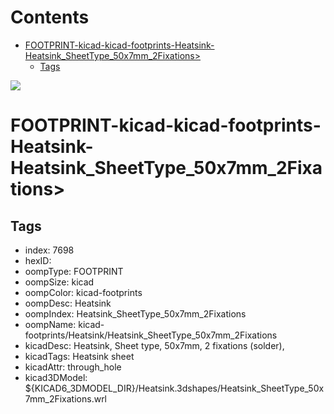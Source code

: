



Contents
========

* [FOOTPRINT-kicad-kicad-footprints-Heatsink-Heatsink_SheetType_50x7mm_2Fixations>](#footprint-kicad-kicad-footprints-heatsink-heatsink_sheettype_50x7mm_2fixations)
	* [Tags](#tags)
  
![][im]
# FOOTPRINT-kicad-kicad-footprints-Heatsink-Heatsink_SheetType_50x7mm_2Fixations>

## Tags

- index: 7698
- hexID: 
- oompType: FOOTPRINT
- oompSize: kicad
- oompColor: kicad-footprints
- oompDesc: Heatsink
- oompIndex: Heatsink_SheetType_50x7mm_2Fixations
- oompName: kicad-footprints/Heatsink/Heatsink_SheetType_50x7mm_2Fixations
- kicadDesc: Heatsink, Sheet type, 50x7mm, 2 fixations (solder),
- kicadTags: Heatsink sheet
- kicadAttr: through_hole
- kicad3DModel: ${KICAD6_3DMODEL_DIR}/Heatsink.3dshapes/Heatsink_SheetType_50x7mm_2Fixations.wrl



[im]: image.png

